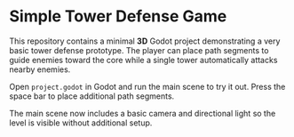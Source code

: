 # Simple Tower Defense Game

This repository contains a minimal **3D** Godot project demonstrating a very basic tower defense prototype. The player can place path segments to guide enemies toward the core while a single tower automatically attacks nearby enemies.

Open `project.godot` in Godot and run the main scene to try it out. Press the space bar to place additional path segments.

The main scene now includes a basic camera and directional light so the level is visible without additional setup.
